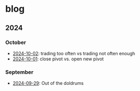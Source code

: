 # blog

## 2024

### October

* [2024-10-02](2024/10/02): trading too often vs trading not often enough
* [2024-10-01](2024/10/01): close pivot vs. open new pivot

### September

* [2024-09-29](2024/09/29): Out of the doldrums
